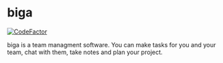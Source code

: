 # biga
[![CodeFactor](https://www.codefactor.io/repository/github/simonpla/biga/badge/main)](https://www.codefactor.io/repository/github/simonpla/biga/overview/main) 

biga is a team managment software. You can make tasks for you and your team, chat with them, take notes and plan your project.
